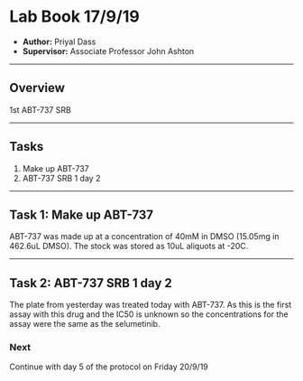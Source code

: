 # Lab Book 17/9/19

- **Author:** Priyal Dass
- **Supervisor:** Associate Professor John Ashton
------------------------------------------------------------------
## Overview

1st ABT-737 SRB

------------------------------------------------------------------
## Tasks

1. Make up ABT-737
2. ABT-737 SRB 1 day 2

------------------------------------------------------------------
## Task 1: Make up ABT-737

ABT-737 was made up at a concentration of 40mM in DMSO (15.05mg in 462.6uL DMSO). The stock was stored as 10uL aliquots at -20C.

------------------------------------------------------------------
## Task 2: ABT-737 SRB 1 day 2

The plate from yesterday was treated today with ABT-737. As this is the first assay with this drug and the IC50 is unknown so the concentrations for the assay were the same as the selumetinib.

### Next
Continue with day 5 of the protocol on Friday 20/9/19
